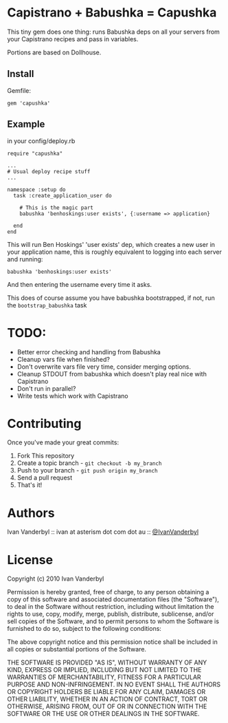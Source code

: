 Capistrano + Babushka = **Capushka**
====================================

This tiny gem does one thing: runs Babushka deps on all your servers from your Capistrano recipes and pass in variables.

Portions are based on Dollhouse.

Install
-------

Gemfile:

    gem 'capushka'

Example
-------

in your config/deploy.rb

    require "capushka"
    
    ...
    # Usual deploy recipe stuff
    ...
    
    namespace :setup do
      task :create_application_user do
        
        # This is the magic part
        babushka 'benhoskings:user exists', {:username => application}
        
      end
    end
    
This will run Ben Hoskings' 'user exists' dep, which creates a new user in your application name, this is roughly equivalent to logging into each server and running:
    
    babushka 'benhoskings:user exists'
    
And then entering the username every time it asks.

This does of course assume you have babushka bootstrapped, if not, run the `bootstrap_babushka` task

TODO:
====

- Better error checking and handling from Babushka
- Cleanup vars file when finished?
- Don't overwrite vars file very time, consider merging options.
- Cleanup STDOUT from babushka which doesn't play real nice with Capistrano
- Don't run in parallel?
- Write tests which work with Capistrano

Contributing
============

Once you've made your great commits:

1. Fork This repository
2. Create a topic branch - `git checkout -b my_branch`
3. Push to your branch - `git push origin my_branch`
4. Send a pull request
5. That's it!

Authors
=======

Ivan Vanderbyl :: ivan at asterism dot com dot au :: [@IvanVanderbyl](http://twitter.com/ivanvanderbyl)

License
=======

Copyright (c) 2010 Ivan Vanderbyl

Permission is hereby granted, free of charge, to any person obtaining a copy
of this software and associated documentation files (the "Software"), to deal
in the Software without restriction, including without limitation the rights
to use, copy, modify, merge, publish, distribute, sublicense, and/or sell
copies of the Software, and to permit persons to whom the Software is
furnished to do so, subject to the following conditions:

The above copyright notice and this permission notice shall be included in
all copies or substantial portions of the Software.

THE SOFTWARE IS PROVIDED "AS IS", WITHOUT WARRANTY OF ANY KIND, EXPRESS OR
IMPLIED, INCLUDING BUT NOT LIMITED TO THE WARRANTIES OF MERCHANTABILITY,
FITNESS FOR A PARTICULAR PURPOSE AND NON-INFRINGEMENT. IN NO EVENT SHALL THE
AUTHORS OR COPYRIGHT HOLDERS BE LIABLE FOR ANY CLAIM, DAMAGES OR OTHER
LIABILITY, WHETHER IN AN ACTION OF CONTRACT, TORT OR OTHERWISE, ARISING FROM,
OUT OF OR IN CONNECTION WITH THE SOFTWARE OR THE USE OR OTHER DEALINGS IN
THE SOFTWARE.
